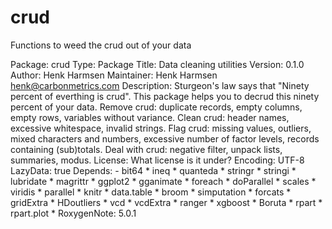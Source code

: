 # crud
Functions to weed the crud out of your data

Package: crud
Type: Package
Title: Data cleaning utilities
Version: 0.1.0
Author: Henk Harmsen
Maintainer: Henk Harmsen <henk@carbonmetrics.com>
Description: Sturgeon's law says that "Ninety percent of everthing is crud".
    This package helps you to decrud this ninety percent of your data. 
    Remove crud: duplicate records, empty columns, empty rows, variables without variance.
    Clean crud: header names, excessive whitespace, invalid strings.
    Flag crud: missing values, outliers, mixed characters and numbers, excessive number of factor levels, records containing (sub)totals. 
    Deal with crud: negative filter, unpack lists, summaries, modus.
License: What license is it under?
Encoding: UTF-8
LazyData: true
Depends:
    - bit64
    * ineq
    * quanteda
    * stringr
    * stringi
    * lubridate
    * magrittr
    * ggplot2
    * gganimate
    * foreach
    * doParallel
    * scales
    * viridis
    * parallel
    * knitr
    * data.table
    * broom
    * simputation
    * forcats
    * gridExtra
    * HDoutliers 
    * vcd
    * vcdExtra 
    * ranger 
    * xgboost
    * Boruta
    * rpart
    * rpart.plot
    * RoxygenNote: 5.0.1
